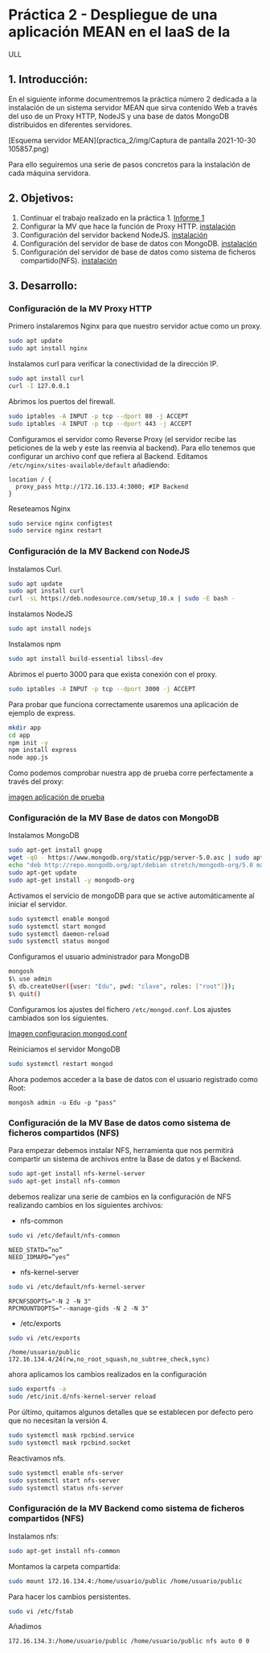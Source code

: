 # Práctica 2 - Despliegue de una aplicación MEAN en el IaaS de la
ULL

## 1. Introducción:

En el siguiente informe documentremos la práctica número 2 dedicada a la instalación de un sistema servidor MEAN que sirva contenido Web a través del uso de un Proxy HTTP, NodeJS y una base de datos MongoDB distribuidos en diferentes servidores.

[Esquema servidor MEAN](practica_2/img/Captura de pantalla 2021-10-30 105857.png)

Para ello seguiremos una serie de pasos concretos para la instalación de cada máquina servidora.

## 2. Objetivos:

1. Continuar el trabajo realizado en la práctica 1. [Informe 1](https://github.com/educande05/ULL_ESIT_INF_SyTW_2021_alu0100890174/blob/main/practica_1/Informe.md)
2. Configurar la MV que hace la función de Proxy HTTP. [instalación](https://linuxize.com/post/how-to-install-nginx-on-debian-9/)
3. Configuración del servidor backend NodeJS. [instalación](https://linuxconfig.org/how-to-install-nodejs-on-debian-9-stretch-linux)
4. Configuración del servidor de base de datos con MongoDB. [instalación](https://docs.mongodb.com/manual/tutorial/install-mongodb-on-debian/)
5. Configuración del servidor de base de datos como sistema de ficheros compartido(NFS). [instalación](https://wiki.debian.org/NFSServerSetup)

## 3. Desarrollo:

### Configuración de la MV Proxy HTTP

Primero instalaremos Nginx para que nuestro servidor actue como un proxy.

```bash
sudo apt update
sudo apt install nginx
```

Instalamos curl para verificar la conectividad de la dirección IP.

```bash
sudo apt install curl
curl -I 127.0.0.1
```

Abrimos los puertos del firewall.

```bash
sudo iptables -A INPUT -p tcp --dport 80 -j ACCEPT
sudo iptables -A INPUT -p tcp --dport 443 -j ACCEPT
```

Configuramos el servidor como Reverse Proxy (el servidor recibe las peticiones de la web y este las reenvia al backend). Para ello tenemos que configurar un archivo conf que refiera al Backend. Editamos ```/etc/nginx/sites-available/default``` añadiendo:

```
location / {
  proxy_pass http://172.16.133.4:3000; #IP Backend
}
```

Reseteamos Nginx
```bash
sudo service nginx configtest
sudo service nginx restart
```


### Configuración de la MV Backend con NodeJS

Instalamos Curl.

```bash
sudo apt update
sudo apt install curl
curl -sL https://deb.nodesource.com/setup_10.x | sudo -E bash -
```

Instalamos NodeJS

```bash
sudo apt install nodejs
```

Instalamos npm

```bash
sudo apt install build-essential libssl-dev
```

Abrimos el puerto 3000 para que exista conexión con el proxy.

```bash
sudo iptables -A INPUT -p tcp --dport 3000 -j ACCEPT
```

Para probar que funciona correctamente usaremos una aplicación de ejemplo de express.

```bash
mkdir app
cd app
npm init -y 
npm install express
node app.js
```

Como podemos comprobar nuestra app de prueba corre perfectamente a través del proxy:

[imagen aplicación de prueba](ruta)


### Configuración de la MV Base de datos con MongoDB

Instalamos MongoDB

```bash
sudo apt-get install gnupg
wget -qO - https://www.mongodb.org/static/pgp/server-5.0.asc | sudo apt-key add -
echo "deb http://repo.mongodb.org/apt/debian stretch/mongodb-org/5.0 main" | sudo tee /etc/apt/sources.list.d/mongodb-org-5.0.list
sudo apt-get update
sudo apt-get install -y mongodb-org
```

Activamos el servicio de mongoDB para que se active automáticamente al iniciar el servidor.

```bash
sudo systemctl enable mongod
sudo systemctl start mongod
sudo systemctl daemon-reload
sudo systemctl status mongod
```

Configuramos el usuario administrador para MongoDB

```bash
mongosh
$\ use admin
$\ db.createUser({user: "Edu", pwd: "clave", roles: ["root"]});
$\ quit()
```

Configuramos los ajustes del fichero ```/etc/mongod.conf```. Los ajustes cambiados son los siguientes.

[Imagen configuracion mongod.conf](ruta)

Reiniciamos el servidor MongoDB

```bash
sudo systemctl restart mongod
```

Ahora podemos acceder a la base de datos con el usuario registrado como Root:

```
mongosh admin -u Edu -p "pass"
```

### Configuración de la MV Base de datos como sistema de ficheros compartidos (NFS)


Para empezar debemos instalar NFS, herramienta que nos permitirá compartir un sistema de archivos entre la Base de datos y el Backend.

```bash
sudo apt-get install nfs-kernel-server
sudo apt-get install nfs-common
```

debemos realizar una serie de cambios en la configuración de NFS realizando cambios en los siguientes archivos:

* nfs-common
```bash
sudo vi /etc/default/nfs-common
```

```
NEED_STATD=”no”
NEED_IDMAPD=”yes”
```

* nfs-kernel-server
```bash
sudo vi /etc/default/nfs-kernel-server
```

```
RPCNFSDOPTS="-N 2 -N 3"
RPCMOUNTDOPTS="--manage-gids -N 2 -N 3"
```

* /etc/exports
```bash
sudo vi /etc/exports
```

```
/home/usuario/public 172.16.134.4/24(rw,no_root_squash,no_subtree_check,sync)
```

ahora aplicamos los cambios realizados en la configuración

```bash
sudo exportfs -a
sudo /etc/init.d/nfs-kernel-server reload
```

Por último, quitamos algunos detalles que se establecen por defecto pero
que no necesitan la versión 4.

```bash
sudo systemctl mask rpcbind.service
sudo systemctl mask rpcbind.socket
```

Reactivamos nfs.

```bash
sudo systemctl enable nfs-server
sudo systemctl start nfs-server
sudo systemctl status nfs-server
```


### Configuración de la MV Backend como sistema de ficheros compartidos (NFS)


Instalamos nfs:

```bash
sudo apt-get install nfs-common
```

Montamos la carpeta compartida:

```bash
sudo mount 172.16.134.4:/home/usuario/public /home/usuario/public
```

Para hacer los cambios persistentes.

```bash
sudo vi /etc/fstab
```

Añadimos

```
172.16.134.3:/home/usuario/public /home/usuario/public nfs auto 0 0
```




